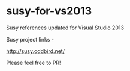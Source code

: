 susy-for-vs2013
===============

Susy references updated for Visual Studio 2013

Susy project links - 

http://susy.oddbird.net/

Please feel free to PR!
